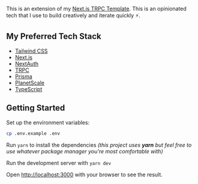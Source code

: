 This is an extension of my [Next.js TRPC Template](https://github.com/gt-codes/nextjs-trpc-template). This is an opinionated tech that I use to build creatively and iterate quickly ⚡️.

## My Preferred Tech Stack

- [Tailwind CSS](https://tailwindcss.com/)
- [Next.js](https://nextjs.org/)
- [NextAuth](https://next-auth.js.org/)
- [TRPC](https://trpc.io/)
- [Prisma](https://www.prisma.io/)
- [PlanetScale](https://planetscale.com/)
- [TypeScript](http://typescriptlang.com/)

## Getting Started

Set up the environment variables:

```bash
cp .env.example .env
```

Run `yarn` to install the dependencies _(this project uses **yarn** but feel free to use whatever package manager you're most comfortable with)_

Run the development server with `yarn dev`

Open [http://localhost:3000](http://localhost:3000) with your browser to see the result.
